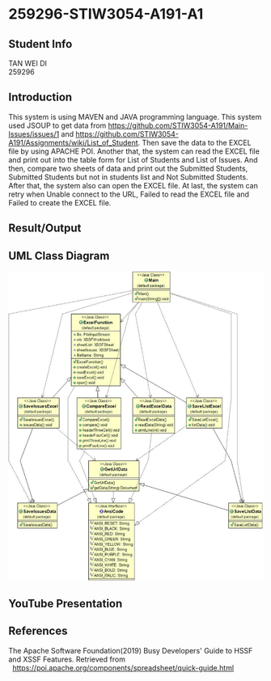 # 259296-STIW3054-A191-A1

## Student Info  
TAN WEI DI  
259296

## Introduction  
This system is using MAVEN and JAVA programming language. This system used JSOUP to get data from https://github.com/STIW3054-A191/Main-Issues/issues/1 and https://github.com/STIW3054-A191/Assignments/wiki/List_of_Student. Then save the data to the EXCEL file by using APACHE POI. Another that, the system can read the EXCEL file and print out into the table form for List of Students and List of Issues. And then, compare two sheets of data and print out the Submitted Students, Submitted Students but not in students list and Not Submitted Students. After that, the system also can open the EXCEL file. At last, the system can retry when Unable connect to the URL, Failed to read the EXCEL file and Failed to create the EXCEL file.

## Result/Output  

## UML Class Diagram  
![alt text](https://github.com/weiditan/259296-STIW3054-A191-A1/blob/master/Class%20Diagram.jpg)
## YouTube Presentation  
## References  
The Apache Software Foundation(2019) Busy Developers' Guide to HSSF and XSSF Features. Retrieved from   
&nbsp;&nbsp;https://poi.apache.org/components/spreadsheet/quick-guide.html